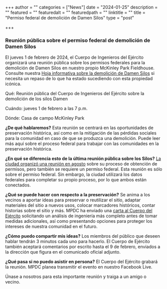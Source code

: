 +++
author = ""
categories = ["News"]
date = "2024-01-25"
description = ""
featured = ""
featuredalt = ""
featuredpath = ""
linktitle = ""
title = "Permiso federal de demolición de Damen Silos"
type = "post"

+++ 
### Reunión pública sobre el permiso federal de demolición de Damen Silos

El jueves 1 de febrero de 2024, el Cuerpo de Ingenieros del Ejército organizará una reunión pública sobre los permisos federales para la demolición de Damen Silos en nuestro propio McKinley Park Fieldhouse. Consulte nuestra [Hoja informativa sobre la demolición de Damen Silos](https://docs.google.com/document/d/1rxuH66qq51JmaiHQ67YbPIL4MCkC39K9HNtO0rIpjzI/edit?usp=sharing) si necesita un repaso de lo que ha estado sucediendo con esta propiedad icónica.

Qué: Reunión pública del Cuerpo de Ingenieros del Ejército sobre la demolición de los silos Damen

Cuándo: jueves 1 de febrero a las 7 p.m.

Dónde: Casa de campo McKinley Park

**¿De qué hablaremos?** Esta reunión se centrará en las oportunidades de preservación histórica, así como en la mitigación de las pérdidas sociales para la comunidad en caso de que se produzca una demolición. Puede leer más aquí sobre el proceso federal para trabajar con las comunidades en la preservación histórica.

**¿En qué se diferencia esto de la última reunión pública sobre los Silos?**
[La ciudad organizó una reunión en agosto](https://vimeo.com/event/3652255/5cb820899d) sobre su proceso de obtención de permisos, pero también se requiere un permiso federal. Esta reunión es sólo sobre el permiso federal. Sin embargo, la ciudad utilizará los datos federales para completar su propio proceso, por lo que ambos están conectados.

**¿Qué se puede hacer con respecto a la preservación?** Se anima a los vecinos a aportar ideas para preservar o reutilizar el sitio, adaptar materiales del sitio a nuevos usos, colocar marcadores históricos, contar historias sobre el sitio y más. MPDC ha enviado una [carta al Cuerpo del Ejército](https://drive.google.com/file/d/1b-GlycqZj6Ll7G4WkJuZ1aA_yAc8HcRk/view?usp=sharing) solicitando un análisis de ingeniería más completo antes de tomar medidas adicionales, así como presentando opciones para proteger los intereses de nuestra comunidad en el futuro.

**¿Cómo puedo compartir mis ideas?** Los miembros del público que deseen hablar tendrán 3 minutos cada uno para hacerlo. El Cuerpo de Ejército también aceptará comentarios por escrito hasta el 9 de febrero, enviados a la dirección que figura en el comunicado oficial adjunto.

**¿Qué pasa si no puedo asistir en persona?** El Cuerpo del Ejército grabará la reunión. MPDC planea transmitir el evento en nuestro Facebook Live.

Únase a nosotros para esta importante reunión y traiga a un amigo o vecino.











